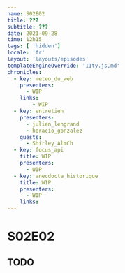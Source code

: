 ```yaml
---
name: S02E02
title: ???
subtitle: ???
date: 2021-09-28
time: 12h15
tags: [ 'hidden']
locale: 'fr'
layout: 'layouts/episodes'
templateEngineOverride: '11ty.js,md'
chronicles:
  - key: meteo_du_web
    presenters: 
      - WIP
    links:
        - WIP
  - key: entretien
    presenters:
      - julien_lengrand
      - horacio_gonzalez
    guests:
      - Shirley_AlmCh
  - key: focus_api
    title: WIP
    presenters: 
      - WIP
  - key: anecdocte_historique
    title: WIP
    presenters:
      - WIP
    links:
---
```


# S02E02

## TODO